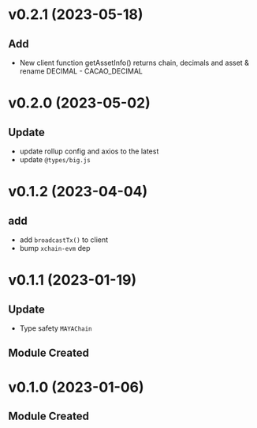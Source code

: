 # v0.2.1 (2023-05-18)

## Add

- New client function getAssetInfo() returns chain, decimals and asset & rename DECIMAL - CACAO_DECIMAL

# v0.2.0 (2023-05-02)

## Update

- update rollup config and axios to the latest
- update `@types/big.js`

# v0.1.2 (2023-04-04)

## add

- add `broadcastTx()` to client
- bump `xchain-evm` dep

# v0.1.1 (2023-01-19)

## Update

- Type safety `MAYAChain`

## Module Created

# v0.1.0 (2023-01-06)

## Module Created
